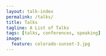 ```yaml
---
layout: talk-index
permalink: /talks/
title: Talks
tagline: A List of Talks
tags: [talks, conferences, speaking]
image:
  feature: colorado-sunset-3.jpg
---
```

